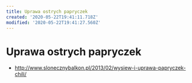 ```yaml
---
title: Uprawa ostrych papryczek
created: '2020-05-22T19:41:11.718Z'
modified: '2020-05-22T19:41:27.560Z'
---
```


# Uprawa ostrych papryczek

* http://www.slonecznybalkon.pl/2013/02/wysiew-i-uprawa-papryczek-chili/
